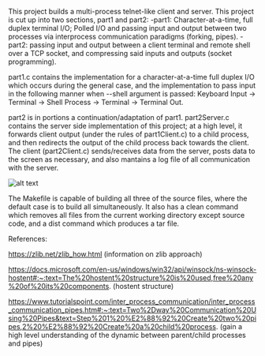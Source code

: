 This project builds a multi-process telnet-like client and server. This project is cut up into two sections,
part1 and part2:
	-part1: Character-at-a-time, full duplex terminal I/O; Polled I/O and passing input and output between 
	        two processes via interprocess communication paradigms (forking, pipes).
	-part2: passing input and output between a client terminal and remote shell over a TCP socket, and 
	        compressing said inputs and outputs (socket programming).

part1.c contains the implementation for a character-at-a-time full duplex I/O which occurs during the general case, and 
the implementation to pass input in the following manner when --shell argument is passed: Keyboard Input -> Terminal -> 
Shell Process -> Terminal -> Terminal Out. 

part2 is in portions a continuation/adaptation of part1. part2Server.c contains the server side implementation of this 
project; at a high level, it forwards client output (under the rules of part1Client.c) to a child process, and then 
redirects the output of the child process back towards the client. The client (part2Client.c) sends/receives data from the server, posts
data to the screen as necessary, and also mantains a log file of all communication with the server.

![alt text](http://web.cs.ucla.edu/~harryxu/courses/111/winter21/ProjectGuide/P1B_design.png)

The Makefile is capable of building all three of the source files, where the default case is to build all simultaneously. 
It also has a clean command which removes all files from the current working directory except source code, and a dist command 
which produces a tar file.  

References: 


https://zlib.net/zlib_how.html 
(information on zlib approach)

https://docs.microsoft.com/en-us/windows/win32/api/winsock/ns-winsock-hostent#:~:text=The%20hostent%20structure%20is%20used,free%20any%20of%20its%20components.
(hostent structure)

https://www.tutorialspoint.com/inter_process_communication/inter_process_communication_pipes.htm#:~:text=Two%2Dway%20Communication%20Using%20Pipes&text=Step%201%20%E2%88%92%20Create%20two%20pipes,2%20%E2%88%92%20Create%20a%20child%20process.
(gain a high level understanding of the dynamic between parent/child processes and pipes)
